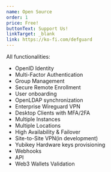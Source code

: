 ```yaml
---
name: Open Source
order: 1
price: Free!
buttonText: Support Us!
linkTarget: _blank
link: https://ko-fi.com/defguard
---
```


All functionalities:

- OpenID Identity
- Multi-Factor Authentication
- Group Management
- Secure Remote Enrollment
- User onboarding
- OpenLDAP synchronization
- Enterprise Wireguard VPN
- Desktop Clients with MFA/2FA
- Multiple Instances
- Multiple Locations
- High Availability & Failover
- Site-to-Site VPN(in development)
- Yubikey Hardware keys provisioning
- Webhooks
- API
- Web3 Wallets Validation
